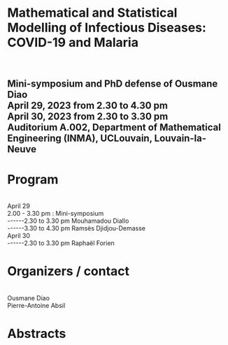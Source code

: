<html>
    <body>
        <div>
          <h1>Mathematical and Statistical Modelling of Infectious Diseases: COVID-19 and Malaria</h1>
          <br><h2>Mini-symposium and PhD defense of Ousmane Diao
          <br>April 29, 2023 from 2.30 to 4.30 pm
          <br>April 30, 2023 from 2.30 to 3.30 pm
          <br>Auditorium A.002, Department of Mathematical Engineering (INMA), UCLouvain, Louvain-la-Neuve
        </div>
        <div>
            <h1> Program </h1>
            <br>April 29
            <br>2.00 - 3.30 pm : Mini-symposium
            <br>------2.30 to 3.30 pm Mouhamadou Diallo
            <br>------3.30 to 4.30 pm Ramsès Djidjou-Demasse
            <br>April 30
            <br>------2.30 to 3.30 pm Raphaël Forien
        </div>
        <div>
            <h1> Organizers / contact </h1>
            <br>Ousmane Diao
            <br>Pierre-Antoine Absil
        </div>
        <div>
            <h1>Abstracts </h1>
        </div>
    </body>
</html>

